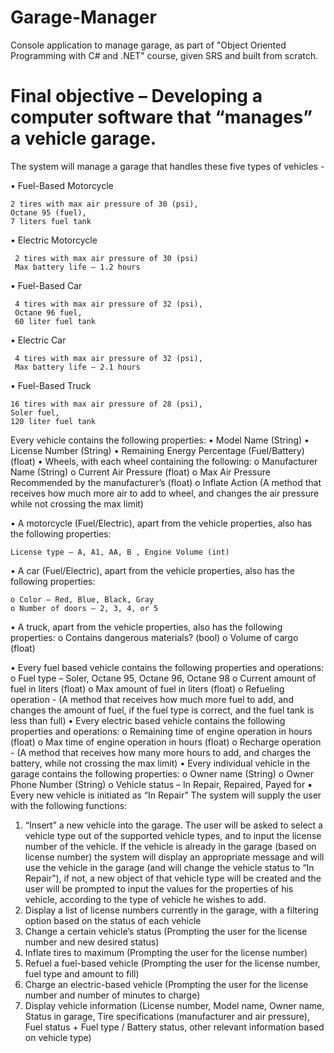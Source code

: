 # Garage-Manager
Console application to manage garage, 
as part of "Object Oriented Programming with C# and .NET" course,
given SRS and built from scratch.

# Final objective – Developing a computer software that “manages” a vehicle garage.
The system will manage a garage that handles these five types of vehicles -

  • Fuel-Based Motorcycle
  
    2 tires with max air pressure of 30 (psi),
    Octane 95 (fuel),
    7 liters fuel tank
  • Electric Motorcycle
  
     2 tires with max air pressure of 30 (psi)
     Max battery life – 1.2 hours
  • Fuel-Based Car 
  
     4 tires with max air pressure of 32 (psi),
     Octane 96 fuel,
     60 liter fuel tank
  • Electric Car
  
     4 tires with max air pressure of 32 (psi),
     Max battery life – 2.1 hours
  • Fuel-Based Truck
  
    16 tires with max air pressure of 28 (psi),
    Soler fuel,
    120 liter fuel tank
Every vehicle contains the following properties:
  • Model Name (String)
  • License Number (String)
  • Remaining Energy Percentage (Fuel/Battery) (float)
  • Wheels, with each wheel containing the following:
    o Manufacturer Name (String)
    o Current Air Pressure (float)
    o Max Air Pressure Recommended by the manufacturer’s (float)
    o Inflate Action (A method that receives how much more air to add to wheel, and changes the air pressure while not crossing the max limit)
    
  • A motorcycle (Fuel/Electric), apart from the vehicle properties, also has the following properties:
    
    License type – A, A1, AA, B , Engine Volume (int)

  • A car (Fuel/Electric), apart from the vehicle properties, also has the following properties:
    
    o Color – Red, Blue, Black, Gray
    o Number of doors – 2, 3, 4, or 5

  • A truck, apart from the vehicle properties, also has the following properties:
    o Contains dangerous materials? (bool)
    o Volume of cargo (float)

• Every fuel based vehicle contains the following properties and operations:
o Fuel type – Soler, Octane 95, Octane 96, Octane 98
o Current amount of fuel in liters (float)
o Max amount of fuel in liters (float)
o Refueling operation - (A method that receives how much more fuel to
add, and changes the amount of fuel, if the fuel type is correct, and
the fuel tank is less than full)
• Every electric based vehicle contains the following properties and operations:
o Remaining time of engine operation in hours (float)
o Max time of engine operation in hours (float)
o Recharge operation - (A method that receives how many more hours
to add, and charges the battery, while not crossing the max limit)
• Every individual vehicle in the garage contains the following properties:
o Owner name (String)
o Owner Phone Number (String)
o Vehicle status – In Repair, Repaired, Payed for
▪ Every new vehicle is initiated as “In Repair”
The system will supply the user with the following functions:
1. “Insert” a new vehicle into the garage. The user will be asked to select a
vehicle type out of the supported vehicle types, and to input the license
number of the vehicle. If the vehicle is already in the garage (based on
license number) the system will display an appropriate message and will use
the vehicle in the garage (and will change the vehicle status to “In Repair”), if
not, a new object of that vehicle type will be created and the user will be
prompted to input the values for the properties of his vehicle, according to the
type of vehicle he wishes to add.
2. Display a list of license numbers currently in the garage, with a filtering option
based on the status of each vehicle
3. Change a certain vehicle’s status (Prompting the user for the license number and
new desired status)
4. Inflate tires to maximum (Prompting the user for the license number)
5. Refuel a fuel-based vehicle (Prompting the user for the license number, fuel type
and amount to fill)
6. Charge an electric-based vehicle (Prompting the user for the license number
and number of minutes to charge)
7. Display vehicle information (License number, Model name, Owner name, Status in
garage, Tire specifications (manufacturer and air pressure), Fuel status + Fuel type /
Battery status, other relevant information based on vehicle type)
